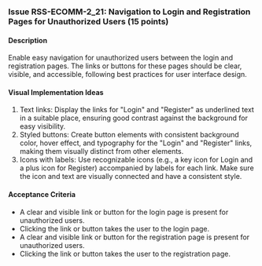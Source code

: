 ### Issue RSS-ECOMM-2_21: Navigation to Login and Registration Pages for Unauthorized Users (15 points)

#### Description

Enable easy navigation for unauthorized users between the login and registration pages. The links or buttons for these pages should be clear, visible, and accessible, following best practices for user interface design.

#### Visual Implementation Ideas

1. Text links: Display the links for "Login" and "Register" as underlined text in a suitable place, ensuring good contrast against the background for easy visibility.
2. Styled buttons: Create button elements with consistent background color, hover effect, and typography for the "Login" and "Register" links, making them visually distinct from other elements.
3. Icons with labels: Use recognizable icons (e.g., a key icon for Login and a plus icon for Register) accompanied by labels for each link. Make sure the icon and text are visually connected and have a consistent style.

#### Acceptance Criteria

- A clear and visible link or button for the login page is present for unauthorized users.
- Clicking the link or button takes the user to the login page.
- A clear and visible link or button for the registration page is present for unauthorized users.
- Clicking the link or button takes the user to the registration page.
